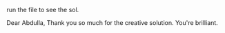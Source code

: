 <p>run the file to see the sol.</p>
Dear Abdulla,
Thank you so much for the creative solution. You're brilliant.
